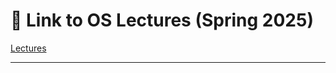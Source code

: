 # 🔗 Link to OS Lectures (Spring 2025)

[Lectures](https://drive.google.com/drive/folders/1AXXQ2rS1QtUP9NebHQxfhdNU3bkl6IqF?usp=drive_link)

---